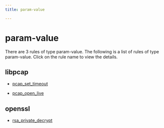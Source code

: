 ```yaml
---
title: param-value

---
```

# param-value

There are 3 rules of type param-value. The following is a list of rules of type param-value. Click on the rule name to view the details.


## libpcap

- [pcap_set_timeout](/projects/libpcap/pcap_set_timeout)

- [pcap_open_live](/projects/libpcap/pcap_open_live)


## openssl

- [rsa_private_decrypt](/projects/openssl/rsa_private_decrypt)

